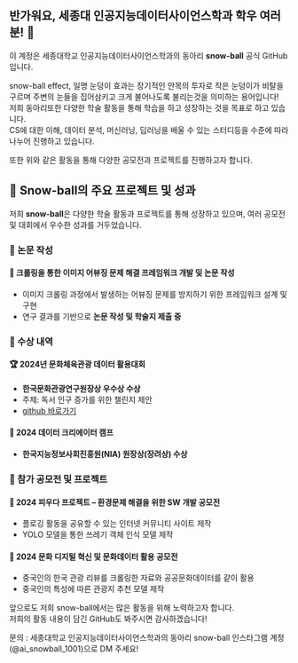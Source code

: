 ## 반가워요, 세종대 인공지능데이터사이언스학과 학우 여러분! 👋

이 계정은 세종대학교 인공지능데이터사이언스학과의 동아리 **snow-ball** 공식 GitHub입니다.

snow-ball effect, 일명 눈덩이 효과는 장기적인 안목의 투자로 작은 눈덩이가 비탈을 구르며 주변의 눈들을 집어삼키고 크게 불어나도록 불리는것을 의미하는 용어입니다!  
저희 동아리또한 다양한 학술 활동을 통해 학습을 하고 성장하는 것을 목표로 하고 있습니다.  
CS에 대한 이해, 데이터 분석, 머신러닝, 딥러닝을 배울 수 있는 스터디등을 수준에 따라 나누어 진행하고 있습니다.

또한 위와 같은 활동을 통해 다양한 공모전과 프로젝트를 진행하고자 합니다.  

## 🎯 Snow-ball의 주요 프로젝트 및 성과  

저희 **snow-ball**은 다양한 학술 활동과 프로젝트를 통해 성장하고 있으며, 여러 공모전 및 대회에서 우수한 성과를 거두었습니다.    

### 📝 논문 작성
#### 📌 크롤링을 통한 이미지 어뷰징 문제 해결 프레임워크 개발 및 논문 작성  
- 이미지 크롤링 과정에서 발생하는 어뷰징 문제를 방지하기 위한 프레임워크 설계 및 구현
- 연구 결과를 기반으로 **논문 작성 및 학술지 제출 중**  

### 🏅 수상 내역  
#### 🏆 2024년 문화체육관광 데이터 활용대회 
- **한국문화관광연구원장상 우수상 수상**  
- 주제: 독서 인구 증가를 위한 챌린지 제안
- [github 바로가기](https://github.com/AIDS-snowball/2024_2_Data_analysis/tree/main/1%EB%B6%84%EB%B0%98)


#### 🏅 2024 데이터 크리에이터 캠프 
- **한국지능정보사회진흥원(NIA) 원장상(장려상) 수상**  

### 🚀 참가 공모전 및 프로젝트  
#### 🌱 2024 피우다 프로젝트 – 환경문제 해결을 위한 SW 개발 공모전   
- 플로깅 활동을 공유할 수 있는 인터넷 커뮤니티 사이트 제작
- YOLO 모델을 통한 쓰레기 객체 인식 모델 제작

#### 🎨 2024 문화 디지털 혁신 및 문화데이터 활용 공모전  
- 중국인의 한국 관광 리뷰를 크롤링한 자료와 공공문화데이터를 같이 활용
- 중국인의 특성에 따른 관광지 추천 모델 제작

앞으로도 저희 snow-ball에서는 많은 활동을 위해 노력하고자 합니다.  
저희의 활동 내용이 담긴 GitHub도 봐주시면 감사하겠습니다!

문의 : 세종대학교 인공지능데이터사이언스학과의 동아리 snow-ball 인스타그램 계정(@ai_snowball_1001)으로 DM 주세요!
